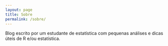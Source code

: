 ```yaml
---
layout: page
title: Sobre
permalink: /sobre/
---
```


Blog escrito por um estudante de estatística com pequenas análises e dicas úteis de R e/ou estatística.

